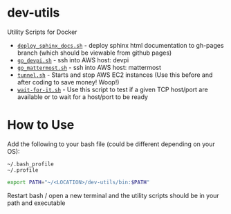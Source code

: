 # dev-utils
Utility Scripts for Docker

* [`deploy_sphinx_docs.sh`](https://github.com/JTarball/dev-utils/blob/master/bin/deploy_sphinx_docs.sh) - deploy sphinx html documentation to gh-pages branch (which should be viewable from github pages)
* [`go_devpi.sh`](https://github.com/JTarball/dev-utils/blob/master/bin/go_devpi.sh) - ssh into AWS host: devpi
* [`go_mattermost.sh`](https://github.com/JTarball/dev-utils/blob/master/bin/go_mattermost.sh) - ssh into AWS host: mattermost
* [`tunnel.sh`](https://github.com/JTarball/dev-utils/blob/master/bin/tunnel.sh) - Starts and stop AWS EC2 instances (Use this before and after coding to save money! Woop!)
* [`wait-for-it.sh`](https://github.com/JTarball/dev-utils/blob/master/bin/wait-for-it.sh) - Use this script to test if a given TCP host/port are available or to wait for a host/port to be ready


# How to Use

Add the following to your bash file (could be different depending on your OS):

```
~/.bash_profile
~/.profile
```

```bash
export PATH="~/<LOCATION>/dev-utils/bin:$PATH"
```

Restart bash / open a new terminal and the utility scripts should be in your path and executable 

